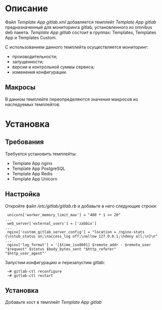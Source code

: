 # Описание
Файл *Template App gitlab.xml* добавляется темплейт *Template App gitlab* предназначенный для мониторинга gitlab, установленного из omnibus deb пакета. *Template App gitlab* состоит в группах: Templates, Templates App и Templates Custom.

С использованием данного темплейта осуществляется мониторинг:
- производительности;
- запущенности;
- версии и контрольной суммы сервиса;
- изменения конфигурации.

## Макросы
В данном темплейте переопределяются значения макросов из наследуемых темплейтов.

# Установка
## Требования
Требуется установить темплейты:
- Template App nginx
- Template App PostgreSQL
- Template App Redis
- Template App Unicorn

## Настройка
Откройте файл */etc/gitlab/gitlab.rb* и добавьте в него следующие строки:
```
 unicorn['worker_memory_limit_max'] = "400 * 1 << 20"
...
 web_server['external_users'] = ['zabbix']
...
 nginx['custom_gitlab_server_config'] = "location = /nginx-stats {\nstub_status on;\naccess_log off;\nallow 127.0.0.1;\ndeny all;\n}\n"
...
 nginx['log_format'] = '[$time_iso8601] $remote_addr - $remote_user "$request" $status $body_bytes_sent "$http_referer" "$http_user_agent"'
```
Запустим конфигурацию и перезапустим gitlab:
```
 ~# gitlab-ctl reconfigure
 ~# gitlab-ctl restart
```

## Установка
Добавьте хост в темплейт *Template App gitlab*
